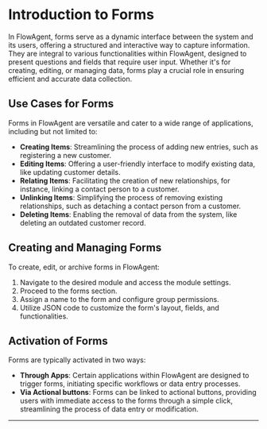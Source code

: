 # Introduction to Forms

In FlowAgent, forms serve as a dynamic interface between the system and its users, offering a structured and interactive way to capture information. They are integral to various functionalities within FlowAgent, designed to present questions and fields that require user input. Whether it's for creating, editing, or managing data, forms play a crucial role in ensuring efficient and accurate data collection.

## Use Cases for Forms

Forms in FlowAgent are versatile and cater to a wide range of applications, including but not limited to:

- **Creating Items**: Streamlining the process of adding new entries, such as registering a new customer.
- **Editing Items**: Offering a user-friendly interface to modify existing data, like updating customer details.
- **Relating Items**: Facilitating the creation of new relationships, for instance, linking a contact person to a customer.
- **Unlinking Items**: Simplifying the process of removing existing relationships, such as detaching a contact person from a customer.
- **Deleting Items**: Enabling the removal of data from the system, like deleting an outdated customer record.

## Creating and Managing Forms

To create, edit, or archive forms in FlowAgent:

1. Navigate to the desired module and access the module settings.
2. Proceed to the forms section.
3. Assign a name to the form and configure group permissions.
4. Utilize JSON code to customize the form's layout, fields, and functionalities.

## Activation of Forms

Forms are typically activated in two ways:

- **Through Apps**: Certain applications within FlowAgent are designed to trigger forms, initiating specific workflows or data entry processes.
- **Via Actional buttons**: Forms can be linked to actional buttons, providing users with immediate access to the forms through a simple click, streamlining the process of data entry or modification.
---
